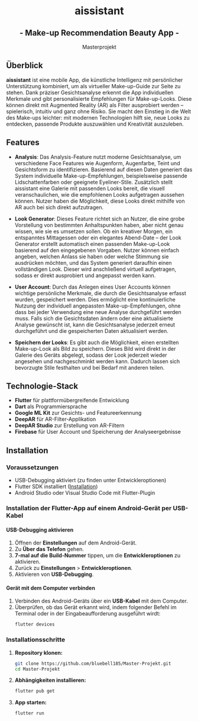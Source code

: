 <div align="center">
  <h1>aissistant</h1>
  <h2>- Make-up Recommendation Beauty App -</h2>
  <p> Masterprojekt </p>
</div>

## Überblick
**aissistant** ist eine mobile App, die künstliche Intelligenz mit persönlicher Unterstützung kombiniert, um als virtueller Make-up-Guide zur Seite zu stehen. Dank präziser Gesichtsanalyse erkennt die App individuellen Merkmale und gibt personalisierte Empfehlungen für Make-up-Looks. Diese können direkt mit Augmented Reality (AR) als Filter ausprobiert werden – spielerisch, intuitiv und ganz ohne Risiko. Sie macht den Einstieg in die Welt des Make-ups leichter: mit modernen Technologien hilft sie, neue Looks zu entdecken, passende Produkte auszuwählen und Kreativität auszuleben. <br> 

## Features
- **Analysis**: Das Analysis-Feature nutzt moderne Gesichtsanalyse, um verschiedene Face Features wie Augenform, Augenfarbe, Teint und Gesichtsform zu identifizieren. Basierend auf diesen Daten generiert das System individuelle Make-up-Empfehlungen, beispielsweise passende Lidschattenfarben oder geeignete Eyeliner-Stile. Zusätzlich stellt aissistant eine Galerie mit passenden Looks bereit, die visuell veranschaulichen, wie die empfohlenen Looks aufgetragen aussehen können. Nutzer haben die Möglichkeit, diese Looks direkt mithilfe von AR auch bei sich direkt aufzutragen.

- **Look Generator**: Dieses Feature richtet sich an Nutzer, die eine grobe Vorstellung von bestimmten Anhaltspunkten haben, aber nicht genau wissen, wie sie es umsetzen sollen. Ob ein kreativer Morgen, ein entspanntes Mittagessen oder ein elegantes Abend-Date – der Look Generator erstellt automatisch einen passenden Make-up-Look basierend auf den eingegebenen Vorgaben. Nutzer können einfach angeben, welchen Anlass sie haben oder welche Stimmung sie ausdrücken möchten, und das System generiert daraufhin einen vollständigen Look. Dieser wird anschließend virtuell aufgetragen, sodass er direkt ausprobiert und angepasst werden kann.

- **User Account**: Durch das Anlegen eines User Accounts können wichtige persönliche Merkmale, die durch die Gesichtsanalyse erfasst wurden, gespeichert werden. Dies ermöglicht eine kontinuierliche Nutzung der individuell angepassten Make-up-Empfehlungen, ohne dass bei jeder Verwendung eine neue Analyse durchgeführt werden muss. Falls sich die Gesichtsdaten ändern oder eine aktualisierte Analyse gewünscht ist, kann die Gesichtsanalyse jederzeit erneut durchgeführt und die gespeicherten Daten aktualisiert werden.

- **Speichern der Looks**: Es gibt auch die Möglichkeit, einen erstellten Make-up-Look als Bild zu speichern. Dieses Bild wird direkt in der Galerie des Geräts abgelegt, sodass der Look jederzeit wieder angesehen und nachgeschminkt werden kann. Dadurch lassen sich bevorzugte Stile festhalten und bei Bedarf mit anderen teilen.

## Technologie-Stack
- **Flutter** für plattformübergreifende Entwicklung
- **Dart** als Programmiersprache
- **Google ML Kit** zur Gesichts- und Featureerkennung
- **DeepAR** für AR-Filter-Applikation
- **DeepAR Studio** zur Erstellung von AR-Filtern
- **Firebase** für User Account und Speicherung der Analyseergebnisse

## Installation
### Voraussetzungen
- USB-Debugging aktiviert (zu finden unter Entwickleroptionen)
- Flutter SDK installiert ([Installation](https://flutter.dev/docs/get-started/install))
- Android Studio oder Visual Studio Code mit Flutter-Plugin

### Installation der Flutter-App auf einem Android-Gerät per USB-Kabel

#### USB-Debugging aktivieren
1. Öffnen der **Einstellungen** auf dem Android-Gerät.
2. Zu **Über das Telefon** gehen.
3. **7-mal auf die Build-Nummer** tippen, um die **Entwickleroptionen** zu aktivieren.
4. Zurück zu **Einstellungen** > **Entwickleroptionen**.
5. Aktivieren von **USB-Debugging**.

#### Gerät mit dem Computer verbinden
1. Verbinden des Android-Geräts über ein **USB-Kabel** mit dem Computer.
2. Überprüfen, ob das Gerät erkannt wird, indem folgender Befehl im Terminal oder in der Eingabeaufforderung ausgeführt wirdt:
   ```sh
   flutter devices

### Installationsschritte
1. **Repository klonen:**
   ```sh
   git clone https://github.com/bluebell185/Master-Projekt.git
   cd Master-Projekt
   ```
2. **Abhängigkeiten installieren:**
   ```sh
   flutter pub get
   ```
3. **App starten:**
   ```sh
   flutter run
   ```
